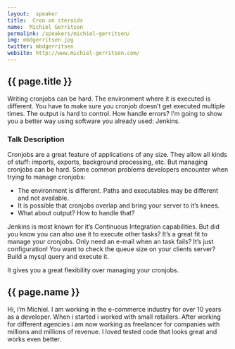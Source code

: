 ```yaml
---
layout:  speaker
title:  Cron on steroids
name:  Michiel Gerritsen
permalink: /speakers/michiel-gerritsen/
img: mbdgerritsen.jpg
twitter: mbdgerritsen
website: http://www.michiel-gerritsen.com/
---
```


## {{ page.title }}
Writing cronjobs can be hard. The environment where it is executed is different. You have to make sure you cronjob doesn’t get executed multiple times. The output is hard to control. How handle errors? I’m going to show you a better way using software you already used: Jenkins.

### Talk Description
Cronjobs are a great feature of applications of any size. They allow all kinds of stuff: imports, exports, background processing, etc. But managing cronjobs can be hard. Some common problems developers encounter when trying to manage cronjobs:

* The environment is different. Paths and executables may be different and not available.
* It is possible that cronjobs overlap and bring your server to it’s knees.
* What about output? How to handle that?

Jenkins is most known for it’s Continuous Integration capabilities. But did you know you can also use it to execute other tasks? It’s a great fit to manage your cronjobs. Only need an e-mail when an task fails? It’s just configuration! You want to check the queue size on your clients server? Build a mysql query and execute it.

It gives you a great flexibility over managing your cronjobs.

## {{ page.name }}
Hi, i’m Michiel. I am working in the e-commerce industry for over 10 years as a developer. When i started i worked with small retailers. After working for different agencies i am now working as freelancer for companies with millions and millions of revenue. I loved tested code that looks great and works even better.
